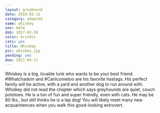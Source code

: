 ```yaml
---
layout: greyhound
date: 2019-03-12
category: adopted
name: whiskey
sex: male
dob: 2017-02-26
color: brindle
cats: yes
title: Whiskey
pic: whiskey.jpg
pending: yes
doa: 2021-09-11
---
```

Whiskey is a big, lovable lunk who wants to be your best friend. #Whatchadoin and #CanIcometoo are his favorite hastags.  His perfect family will be active, with a yard and another dog to run around with. Whiskey did not read the chapter which says greyhounds are quiet, couch pototoes. He is a ton of fun and super friendly, even with cats. He may be 80 lbs., but still thinks he is a lap dog! You will likely meet many new acquaintences when you walk this good-looking extrovert.
